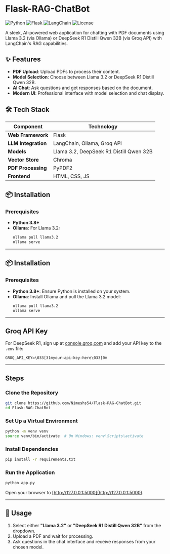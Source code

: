 # Flask-RAG-ChatBot

![Python](https://img.shields.io/badge/Python-3.8%2B-blue?style=flat-square&logo=python)
![Flask](https://img.shields.io/badge/Flask-3.0.3-green?style=flat-square&logo=flask)
![LangChain](https://img.shields.io/badge/LangChain-0.3.0-orange?style=flat-square)
![License](https://img.shields.io/badge/License-MIT-brightgreen?style=flat-square)

A sleek, AI-powered web application for chatting with PDF documents using Llama 3.2 (via Ollama) or DeepSeek R1 Distill Qwen 32B (via Groq API) with LangChain's RAG capabilities.

## ✨ Features
- **PDF Upload**: Upload PDFs to process their content.
- **Model Selection**: Choose between Llama 3.2 or DeepSeek R1 Distill Qwen 32B.
- **AI Chat**: Ask questions and get responses based on the document.
- **Modern UI**: Professional interface with model selection and chat display.

## 🛠️ Tech Stack
| Component           | Technology                              |
|---------------------|-----------------------------------------|
| **Web Framework**   | Flask                                   |                
| **LLM Integration** | LangChain, Ollama, Groq API             |
| **Models**          | Llama 3.2, DeepSeek R1 Distill Qwen 32B |
| **Vector Store**    | Chroma                                  |
| **PDF Processing**  | PyPDF2                                  |
| **Frontend**        | HTML, CSS, JS                           |

## 📦 Installation

### Prerequisites
- **Python 3.8+**
- **Ollama**: For Llama 3.2:
  ```bash
  ollama pull llama3.2
  ollama serve
---

## 📦 Installation

### Prerequisites
- **Python 3.8+**: Ensure Python is installed on your system.
- **Ollama**: Install Ollama and pull the Llama 3.2 model:
  ```bash
  ollama pull llama3.2
  ollama serve
   ```

---

## Groq API Key
For DeepSeek R1, sign up at [console.groq.com](https://console.groq.com) and add your API key to the `.env` file:

```plaintext
GROQ_API_KEY=\033[31myour-api-key-here\033[0m
```

---

## Steps

### Clone the Repository
```bash
git clone https://github.com/Nimeshs54/Flask-RAG-ChatBot.git
cd Flask-RAG-ChatBot
```

### Set Up a Virtual Environment
```bash
python -m venv venv
source venv/bin/activate  # On Windows: venv\Scripts\activate
```

### Install Dependencies
```bash
pip install -r requirements.txt
```

### Run the Application
```bash
python app.py
```

Open your browser to [http://127.0.0.1:5000](http://127.0.0.1:5000).

---

## 🚀 Usage
1. Select either **"Llama 3.2"** or **"DeepSeek R1 Distill Qwen 32B"** from the dropdown.
2. Upload a PDF and wait for processing.
3. Ask questions in the chat interface and receive responses from your chosen model.

